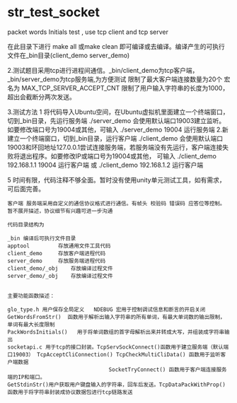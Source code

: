# str_test_socket
packet words Initials test , use tcp client and tcp server

在此目录下进行 make all 或make clean 即可编译或去编译。编译产生的可执行文件在_bin目录(client_demo server_demo)

2.测试题目采用tcp进行进程间通信。_bin/client_demo为tcp客户端，_bin/server_demo为tcp服务端,为方便测试 限制了最大客户端连接数量为20个 宏名为 MAX_TCP_SERVER_ACCEPT_CNT
	限制了用户输入字符串的长度为1000，超出会截断分两次发送。
	
3.测试方法	1 将代码导入Ubuntu空间，在Ubuntu虚拟机里面建立一个终端窗口，切到_bin目录，先运行服务端 ./server_demo 会使用默认端口19003建立监听。如要修改端口号为19004或其他，可输入 ./server_demo 19004 运行服务端
			2.新建立一个终端窗口，切到_bin目录，运行客户端 ./client_demo 会使用默认端口19003和环回地址127.0.0.1尝试连接服务端，若服务端没有先运行，客户端连接失败将退出程序。如要修改IP或端口号为19004或其他，
				可输入 ./client_demo 192.168.1.1 19004 运行客户端 或 ./client_demo 192.168.1.2 运行客户端

	

5 时间有限，代码注释不够全面。暂时没有使用unity单元测试工具，如有需求，可后面完善。

	客户端 服务端采用自定义的通信协议格式进行通信。有帧头 校验码 错误码 应答位等控制。暂不展开描述，协议细节有兴趣可进一步沟通
	
	代码目录结构为
	
	_bin 编译后可执行文件目录
	apptool 		存放通用文件工具代码
	client_demo		存放客户端进程代码
	server_demo		存放服务端进程代码
	client_demo/_obj	存放编译过程文件
	server_demo/_obj	存放编译过程文件
	
	
	主要功能函数描述：
	
	glo_type.h 用户保存全局定义   NDEBUG 宏用于控制调试信息和断言的开启关闭
	GetWordsFromStr()  函数用于解析出输入字符串的所有单词，有最大单词数的输出限制，单词有最大长度限制
	PackWordsInitials()   用于将单词数组的首字母解析出来并转成大写，并组装成字符串输出
	socketapi.c 用于tcp的接口封装。TcpServSockConnect()函数用于建立服务端（默认端口19003） TcpAcceptCliConnection() TcpCheckMultiCliData() 函数用于监听客户端数据
									SocketTryConnect() 函数用于客户端连接服务端的IP和端口。
	GetStdinStr()用户获取用户键盘输入的字符串，回车后发送。TcpDataPackWithProp()函数用于将字符串封装成协议数据包进行tcp链路发送
